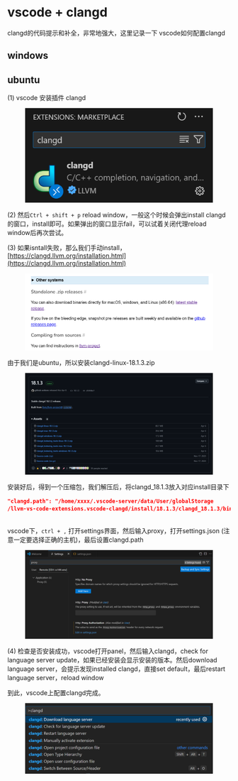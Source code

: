 # vscode + clangd

clangd的代码提示和补全，非常地强大，这里记录一下 vscode如何配置clangd



## windows





## ubuntu

(1) vscode 安装插件 clangd

<div align="left">

<figure><img src="../.gitbook/assets/image (184).png" alt=""><figcaption></figcaption></figure>

</div>

(2) 然后`Ctrl + shift + p` reload window，一般这个时候会弹出install clangd的窗口，install即可。如果弹出的窗口显示fail，可以试着关闭代理reload window后再次尝试。

(3) 如果isntall失败，那么我们手动install，[https://clangd.llvm.org/installation.html](https://clangd.llvm.org/installation.html)

<figure><img src="../.gitbook/assets/image (188).png" alt=""><figcaption></figcaption></figure>

由于我们是ubuntu，所以安装clangd-linux-18.1.3.zip

<div align="left">

<figure><img src="../.gitbook/assets/image (191).png" alt=""><figcaption></figcaption></figure>

</div>

安装好后，得到一个压缩包，我们解压后，将clangd\_18.1.3放入对应install目录下

```json
"clangd.path": "/home/xxxx/.vscode-server/data/User/globalStorage
/llvm-vs-code-extensions.vscode-clangd/install/18.1.3/clangd_18.1.3/bin/clangd",
```

\
vscode下，`ctrl + ,` 打开settings界面，然后输入proxy，打开settings.json (注意一定要选择正确的主机)，最后设置clangd.path

<figure><img src="../.gitbook/assets/image (185).png" alt=""><figcaption></figcaption></figure>

(4) 检查是否安装成功，vscode打开panel，然后输入clangd，check for language server update，如果已经安装会显示安装的版本。然后download language server，会提示发现installed clangd，直接set default，最后restart language server，reload window

到此，vscode上配置clangd完成。

<div align="left">

<figure><img src="../.gitbook/assets/image (189).png" alt=""><figcaption></figcaption></figure>

</div>
